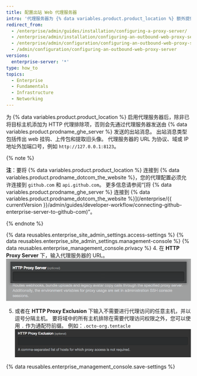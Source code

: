 ```yaml
---
title: 配置出站 Web 代理服务器
intro: '代理服务器为 {% data variables.product.product_location %} 额外提供了一级安全性。'
redirect_from:
  - /enterprise/admin/guides/installation/configuring-a-proxy-server/
  - /enterprise/admin/installation/configuring-an-outbound-web-proxy-server
  - /enterprise/admin/configuration/configuring-an-outbound-web-proxy-server
  - /admin/configuration/configuring-an-outbound-web-proxy-server
versions:
  enterprise-server: '*'
type: how_to
topics:
  - Enterprise
  - Fundamentals
  - Infrastructure
  - Networking
---
```

为 {% data variables.product.product_location %} 启用代理服务器后，除非已将目标主机添加为 HTTP 代理排除项，否则会先通过代理服务器发送由 {% data variables.product.prodname_ghe_server %} 发送的出站消息。 出站消息类型包括传出 web 挂钩、上传包和提取旧头像。 代理服务器的 URL 为协议、域或 IP 地址外加端口号，例如 `http://127.0.0.1:8123`。

{% note %}

**注**：要将 {% data variables.product.product_location %} 连接到 {% data variables.product.prodname_dotcom_the_website %}，您的代理配置必须允许连接到 `github.com` 和 `api.github.com`。 更多信息请参阅“[将 {% data variables.product.prodname_ghe_server %} 连接到 {% data variables.product.prodname_dotcom_the_website %}](/enterprise/{{ currentVersion }}/admin/guides/developer-workflow/connecting-github-enterprise-server-to-github-com)”。

{% endnote %}

{% data reusables.enterprise_site_admin_settings.access-settings %}
{% data reusables.enterprise_site_admin_settings.management-console %}
{% data reusables.enterprise_management_console.privacy %}
4. 在 **HTTP Proxy Server** 下，输入代理服务器的 URL。 ![用于输入 HTTP 代理服务器 URL 的字段](/assets/images/enterprise/management-console/http-proxy-field.png)

5. 或者在 **HTTP Proxy Exclusion** 下输入不需要进行代理访问的任意主机，并以逗号分隔主机。 要将域中的所有主机排除在需要代理访问权限之外，您可以使用 `.` 作为通配符前缀。  例如：`.octo-org.tentacle` ![输入任何 HTTP 代理排除项的字段](/assets/images/enterprise/management-console/http-proxy-exclusion-field.png)

{% data reusables.enterprise_management_console.save-settings %}
